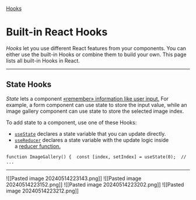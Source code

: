 [Hooks](https://es.react.dev/reference/react/hooks)
# Built-in React Hooks

_Hooks_ let you use different React features from your components. You can either use the built-in Hooks or combine them to build your own. This page lists all built-in Hooks in React.

---

## State Hooks [](https://es.react.dev/reference/react/hooks#state-hooks "Link for State Hooks")

_State_ lets a component [«remember» information like user input.](https://es.react.dev/learn/state-a-components-memory) For example, a form component can use state to store the input value, while an image gallery component can use state to store the selected image index.

To add state to a component, use one of these Hooks:

- [`useState`](https://es.react.dev/reference/react/useState) declares a state variable that you can update directly.
- [`useReducer`](https://es.react.dev/reference/react/useReducer) declares a state variable with the update logic inside a [reducer function.](https://es.react.dev/learn/extracting-state-logic-into-a-reducer)

```
function ImageGallery() {  const [index, setIndex] = useState(0);  // ...
```

---
![[Pasted image 20240514223143.png]]
![[Pasted image 20240514223152.png]]
![[Pasted image 20240514223202.png]]
![[Pasted image 20240514223212.png]]
